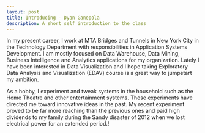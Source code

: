 ```yaml
---
layout: post
title: Introducing - Dyan Ganepola
description: A short self introduction to the class
---
```


In my present career, I work at MTA Bridges and Tunnels in New York City in the Technology Department with responsibilities in Application Systems Development.
I am mostly focused on Data Warehouse, Data Mining, Business Intelligence and Analytics applications for my organization. Lately I have been interested in
Data Visualization and I hope  taking Exploratory Data Analysis and Visualization (EDAV) course is a great way to jumpstart my ambition. 

As a hobby, I experiment and tweak systems in the household such as the Home Theatre and other entertainment systems. These experiments have directed me toward 
innovative ideas in the past. My recent experiment proved to be far more reaching than the previous ones and paid high dividends to my family during the 
Sandy disaster of 2012 when we lost electrical power for an extended period.!


